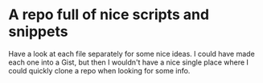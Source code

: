 # A repo full of nice scripts and snippets
Have a look at each file separately for some nice ideas. I could have made each
one into a Gist, but then I wouldn't have a nice single place where I could
quickly clone a repo when looking for some info.

